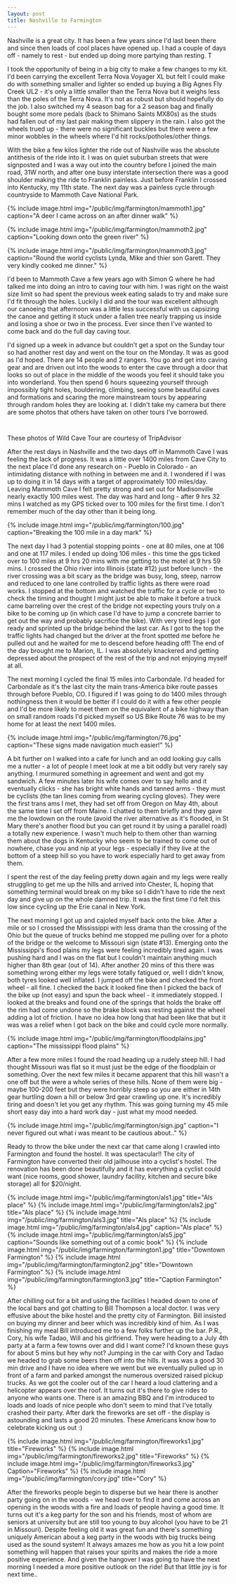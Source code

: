 ```yaml
---
layout: post
title: Nashville to Farmington
---
```

Nashville is a great city. It has been a few years since I'd last been there and since then loads of cool places have opened up. I had a couple of days off - namely to rest - but ended up doing more partying than resting. T

I took the opportunity of being in a big city to make a few changes to my kit. I'd been carrying the excellent Terra Nova Voyager XL but felt I could make do with something smaller and lighter so ended up buying a Big Agnes Fly Creek UL2 - it's only a little smaller than the Terra Nova but it weighs less than the poles of the Terra Nova. It's not as robust but should hopefully do the job. I also switched my 4 season bag for a 2 season bag and finally bought some more pedals (back to Shimano Saints MX80s) as the studs had fallen out of my last pair making them slippery in the rain. I also got the wheels trued up - there were no significant buckles but there were a few minor wobbles in the wheels where I'd hit rocks/potholes/other things.

With the bike a few kilos lighter the ride out of Nashville was the absolute antithesis of the ride into it. I was on quiet suburban streets that were signposted and I was a way out into the country before I joined the main road, 31W north, and after one busy interstate intersection there was a good shoulder making the ride to Franklin painless. Just before Franklin I crossed into Kentucky, my 11th state. The next day was a painless cycle through countryside to Mammoth Cave National Park.

{% include image.html img="/public/img/farmington/mammoth1.jpg" caption="A deer I came across on an after dinner walk" %}

{% include image.html img="/public/img/farmington/mammoth2.jpg" caption="Looking down onto the green river" %}

{% include image.html img="/public/img/farmington/mammoth3.jpg" caption="Round the world cyclists Lynda, Mike and thier son Garett. They very kindly cooked me dinner." %}

I'd been to Mammoth Cave a few years ago with Simon G where he had talked me into doing an intro to caving tour with him.  I was right on the waist size limit so had spent the previous week eating salads to try and make sure I'd fit through the holes. Luckily I did and the tour was excellent although our canoeing that afternoon was a little less successful with us capsizing the canoe and getting it stuck under a fallen tree nearly trapping us inside and losing a shoe or two in the process.  Ever since then I've wanted to come back and do the full day caving tour.

I'd signed up a week in advance but couldn't get a spot on the Sunday tour so had another rest day and went on the tour on the Monday. It was as good as I'd hoped. There are 14 people and 2 rangers. You go and get into caving gear and are driven out into the woods to enter the cave through a door that looks so out of place in the middle of the woods you feel it should take you into wonderland. You then spend 6 hours squeezing yourself through impossibly tight holes, bouldering, climbing, seeing some beautiful caves and formations and scaring the more mainstream tours by appearing through random holes they are looking at. I didn't take my camera but there are some photos that others have taken on other tours I've borrowed.

<a href="http://www.tripadvisor.com/LocationPhotoDirectLink-g143043-d522141-i49976684-Wild_Cave_Tour-Mammoth_Cave_National_Park_Kentucky.html#29437321"><img alt="" src="http://media-cdn.tripadvisor.com/media/photo-s/01/c1/2d/89/one-more-i-could-barely.jpg"/></a>

<a href="http://www.tripadvisor.com/LocationPhotoDirectLink-g143043-d522141-i49976684-Wild_Cave_Tour-Mammoth_Cave_National_Park_Kentucky.html#29437315"><img alt="" src="http://media-cdn.tripadvisor.com/media/photo-s/01/c1/2d/83/get-ready-to-do-some.jpg"/></a>

<a href="http://www.tripadvisor.com/LocationPhotoDirectLink-g143043-d522141-i29437313-Wild_Cave_Tour-Mammoth_Cave_National_Park_Kentucky.html#29437311"><img alt="" src="http://media-cdn.tripadvisor.com/media/photo-s/01/c1/2d/7f/the-birth-canal-obvious.jpg"/></a><br/>These photos of Wild Cave Tour are courtesy of TripAdvisor

After the rest days in Nashville and the two days off in Mammoth Cave I was feeling the lack of progress. It was a little over 1400 miles from Cave City to the next place I'd done any research on - Pueblo in Colorado - an intimidating distance with nothing in between me and it. I wondered if I was up to doing it in 14 days with a target of approximately 100 miles/day. Leaving Mammoth Cave I felt pretty strong and set out for Madisonville nearly exactly 100 miles west. The day was hard and long - after 9 hrs 32 mins I watched as my GPS ticked over to 100 miles for the first time. I don't remember much of the day other than it being long.

{% include image.html img="/public/img/farmington/100.jpg" caption="Breaking the 100 mile in a day mark" %}

The next day I had 3 potential stopping points - one at 80 miles, one at 106 and one at 117 miles. I ended up doing 106 miles - this time the gps ticked over to 100 miles at 9 hrs 20 mins with me getting to the motel at 9 hrs 59 mins. I crossed the Ohio river into Illinois (state #12) just before lunch - the river crossing was a bit scary as the bridge was busy, long, steep, narrow and reduced to one lane controlled by traffic lights as there were road works. I stopped at the bottom and watched the traffic for a cycle or two to check the timing and thought I might just be able to make it before a truck came barreling over the crest of the bridge not expecting yours truly on a bike to be coming up (in which case I'd have to jump a concrete barrier to get out the way and probably sacrifice the bike). With very tired legs I got ready and sprinted up the bridge behind the last car. As I got to the top the traffic lights had changed but the driver at the front spotted me before he pulled out and he waited for me to descend before heading off! The end of the day brought me to Marion, IL. I was absolutely knackered and getting depressed about the prospect of the rest of the trip and not enjoying myself at all.

The next morning I cycled the final 15 miles into Carbondale. I'd headed for Carbondale as it's the last city the main trans-America bike route passes through before Pueblo, CO. I figured if I was going to do 1400 miles through nothingness then it would be better if I could do it with a few other people and I'd be more likely to meet them on the equivalent of a bike highway than on small random roads I'd picked myself so US Bike Route 76 was to be my home for at least the next 1400 miles.

{% include image.html img="/public/img/farmington/76.jpg" caption="These signs made navigation much easier!" %}

A bit further on I walked into a cafe for lunch and an odd looking guy calls me a nutter - a lot of people I meet look at me a bit oddly but very rarely say anything. I murmured something in agreement and went and got my sandwich. A few minutes later his wife comes over to say hello and it eventually clicks - she has bright white hands and tanned arms - they must be cyclists (the tan lines coming from wearing cycling gloves). They were the first trans ams I met, they had set off from Oregon on May 4th, about the same time I set off from Maine. I chatted to them briefly and they gave me the lowdown on the route (avoid the river alternative as it's flooded, in St Mary there's another flood but you can get round it by using a parallel road) a totally new experience. I wasn't much help to them other than warning them about the dogs in Kentucky who seem to be trained to come out of nowhere, chase you and nip at your legs - especially if they live at the bottom of a steep hill so you have to work especially hard to get away from them.

I spent the rest of the day feeling pretty down again and my legs were really struggling to get me up the hills and arrived into Chester, IL hoping that something terminal would break on my bike so I didn't have to ride the next day and give up on the whole damned trip. It was the first time I'd felt this low since cycling up the Erie canal in New York. 

The next morning I got up and cajoled myself back onto the bike. After a mile or so I crossed the Mississippi with less drama than the crossing of the Ohio but the queue of trucks behind me stopped me pulling over for a photo of the bridge or the welcome to Missouri sign (state #13). Emerging onto the Mississippi's flood plains my legs were feeling incredibly tired again. I was pushing hard and I was on the flat but I couldn't maintain anything much higher than 8th gear (out of 14). After another 20 mins of this there was something wrong either my legs were totally fatigued or, well I didn't know, both tyres looked well inflated. I jumped off the bike and checked the front wheel - all fine. I checked the back it looked fine then I picked the back of the bike up (not easy) and spun the back wheel - it immediately stopped. I looked at the breaks and found one of the springs that holds the brake off the rim had come undone so the brake block was resting against the wheel adding a lot of friction. I have no idea how long that had been like that but it was was a relief when I got back on the bike and could cycle more normally. 

{% include image.html img="/public/img/farmington/floodplains.jpg" caption="The mississippi flood plains" %}

After a few more miles I found the road heading up a rudely steep hill. I had thought Missouri was flat so it must just be the edge of the floodplain or something. Over the next few miles it became apparent that this hill wasn't a one off but the were a whole series of these hills. None of them were big - maybe 100-200 feet but they were horribly steep so you are either in 14th gear hurtling down a hill or below 3rd gear crawling up one. It's incredibly tiring and doesn't let you get any rhythm. This was going turning my 45 mile short easy day into a hard work day - just what my mood needed. 

{% include image.html img="/public/img/farmington/sign.jpg" caption="I never figured out what i was meant to be cautious about.." %}

Ready to throw the bike under the next car that came along I crawled into Farmington and found the hostel. It was spectacular!! The city of Farmington have converted their old jailhouse into a cyclist's hostel. The renovation has been done beautifully and it has everything a cyclist could want (nice rooms, good shower, laundry facility, kitchen and secure bike storage) all for $20/night. 

{% include image.html img="/public/img/farmington/als1.jpg" title="Als place" %}
{% include image.html img="/public/img/farmington/als2.jpg" title="Als place" %}
{% include image.html img="/public/img/farmington/als3.jpg" title="Als place" %}
{% include image.html img="/public/img/farmington/als4.jpg" caption="Als place" %}
{% include image.html img="/public/img/farmington/als5.jpg" caption="Sounds like something out of a comic book" %}
{% include image.html img="/public/img/farmington/farmington1.jpg" title="Downtown Farmington" %}
{% include image.html img="/public/img/farmington/farmington2.jpg" title="Downtown Farmington" %}
{% include image.html img="/public/img/farmington/farmington3.jpg" title="Caption Farmington" %}

After chilling out for a bit and using the facilities I headed down to one of the local bars and got chatting to Bill Thompson a local doctor. I was very effusive about the bike hostel and the pretty city of Farmington. Bill insisted on buying my dinner and beer which was incredibly kind of him. As I was finishing my meal Bill introduced me to a few folks further up the bar. P.R., Cory, his wife Tadao, Will and his girlfriend. They were heading to a July 4th party at a farm a few towns over and did I want come? I'd known these guys for about 5 mins but hey why not? Jumping in the car with Cory and Tadao we headed to grab some beers then off into the hills. It was was a good 30 min drive and I have no idea where we went but we eventually pulled up in front of a farm and parked amongst the numerous oversized raised pickup trucks. As we got the cooler out of the car I heard a loud clattering and a helicopter appears over the roof. It turns out it's there to give rides to anyone who wants one. There is an amazing BBQ and I'm introduced to loads and loads of nice people who don't seem to mind that I've totally crashed their party. After dark the fireworks are set off - the display is astounding and lasts a good 20 minutes. These Americans know how to celebrate kicking us out :) 

{% include image.html img="/public/img/farmington/fireworks1.jpg" title="Fireworks" %}
{% include image.html img="/public/img/farmington/fireworks2.jpg" title="Fireworks" %}
{% include image.html img="/public/img/farmington/fireworks3.jpg" Caption="Fireworks" %}
{% include image.html img="/public/img/farmington/cory.jpg" title="Cory" %}

After the fireworks people begin to disperse but we hear there is another party going on in the woods - we head over to find it and come across an opening in the woods with a fire and loads of people having a good time. It turns out it's a keg party for the son and his friends, most of whom are seniors at university but are still too young to buy alcohol (you have to be 21 in Missouri). Despite feeling old it was great fun and there's something uniquely American about a keg party in the woods with big trucks being used as the sound system! It always amazes me how as you hit a low point something will happen that raises your spirits and makes the ride a more positive experience. And given the hangover I was going to have the next morning I needed a more positive outlook on the ride! But that little joy is for next time..